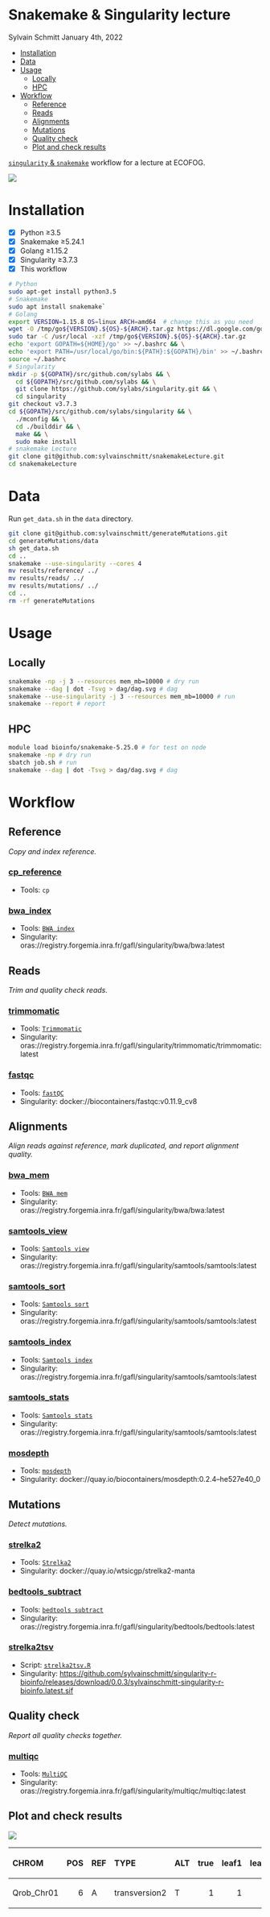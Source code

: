 Snakemake & Singularity lecture
================
Sylvain Schmitt
January 4th, 2022

  - [Installation](#installation)
  - [Data](#data)
  - [Usage](#usage)
      - [Locally](#locally)
      - [HPC](#hpc)
  - [Workflow](#workflow)
      - [Reference](#reference)
      - [Reads](#reads)
      - [Alignments](#alignments)
      - [Mutations](#mutations)
      - [Quality check](#quality-check)
      - [Plot and check results](#plot-and-check-results)

[`singularity` &
`snakemake`](https://github.com/sylvainschmitt/snakemake_singularity)
workflow for a lecture at ECOFOG.

![](dag/dag.minimal.svg)<!-- -->

# Installation

  - [x] Python ≥3.5
  - [x] Snakemake ≥5.24.1
  - [x] Golang ≥1.15.2
  - [x] Singularity ≥3.7.3
  - [x] This workflow

<!-- end list -->

``` bash
# Python
sudo apt-get install python3.5
# Snakemake
sudo apt install snakemake`
# Golang
export VERSION=1.15.8 OS=linux ARCH=amd64  # change this as you need
wget -O /tmp/go${VERSION}.${OS}-${ARCH}.tar.gz https://dl.google.com/go/go${VERSION}.${OS}-${ARCH}.tar.gz && \
sudo tar -C /usr/local -xzf /tmp/go${VERSION}.${OS}-${ARCH}.tar.gz
echo 'export GOPATH=${HOME}/go' >> ~/.bashrc && \
echo 'export PATH=/usr/local/go/bin:${PATH}:${GOPATH}/bin' >> ~/.bashrc && \
source ~/.bashrc
# Singularity
mkdir -p ${GOPATH}/src/github.com/sylabs && \
  cd ${GOPATH}/src/github.com/sylabs && \
  git clone https://github.com/sylabs/singularity.git && \
  cd singularity
git checkout v3.7.3
cd ${GOPATH}/src/github.com/sylabs/singularity && \
  ./mconfig && \
  cd ./builddir && \
  make && \
  sudo make install
# snakemake Lecture
git clone git@github.com:sylvainschmitt/snakemakeLecture.git
cd snakemakeLecture
```

# Data

Run `get_data.sh` in the `data` directory.

``` bash
git clone git@github.com:sylvainschmitt/generateMutations.git
cd generateMutations/data
sh get_data.sh
cd ..
snakemake --use-singularity --cores 4
mv results/reference/ ../
mv results/reads/ ../
mv results/mutations/ ../
cd ..
rm -rf generateMutations
```

# Usage

## Locally

``` bash
snakemake -np -j 3 --resources mem_mb=10000 # dry run
snakemake --dag | dot -Tsvg > dag/dag.svg # dag
snakemake --use-singularity -j 3 --resources mem_mb=10000 # run
snakemake --report # report
```

## HPC

``` bash
module load bioinfo/snakemake-5.25.0 # for test on node
snakemake -np # dry run
sbatch job.sh # run
snakemake --dag | dot -Tsvg > dag/dag.svg # dag
```

# Workflow

## Reference

*Copy and index reference.*

### [cp\_reference](https://github.com/sylvainschmitt/snakemakeLecture/blob/main/rules/cp_reference.smk)

  - Tools: `cp`

### [bwa\_index](https://github.com/sylvainschmitt/snakemakeLecture/blob/main/rules/bwa_index.smk)

  - Tools: [`BWA index`](http://bio-bwa.sourceforge.net/bwa.shtml)
  - Singularity:
    oras://registry.forgemia.inra.fr/gafl/singularity/bwa/bwa:latest

## Reads

*Trim and quality check reads.*

### [trimmomatic](https://github.com/sylvainschmitt/snakemakeLecture/blob/main/rules/trimmomatic.smk)

  - Tools:
    [`Trimmomatic`](http://www.usadellab.org/cms/uploads/supplementary/Trimmomatic/TrimmomaticManual_V0.32.pdf)
  - Singularity:
    oras://registry.forgemia.inra.fr/gafl/singularity/trimmomatic/trimmomatic:latest

### [fastqc](https://github.com/sylvainschmitt/snakemakeLecture/blob/main/rules/fastqc.smk)

  - Tools:
    [`fastQC`](https://www.bioinformatics.babraham.ac.uk/projects/fastqc/Help/)
  - Singularity: docker://biocontainers/fastqc:v0.11.9\_cv8

## Alignments

*Align reads against reference, mark duplicated, and report alignment
quality.*

### [bwa\_mem](https://github.com/sylvainschmitt/snakemakeLecture/blob/main/rules/bwa_mem.smk)

  - Tools: [`BWA mem`](http://bio-bwa.sourceforge.net/bwa.shtml)
  - Singularity:
    oras://registry.forgemia.inra.fr/gafl/singularity/bwa/bwa:latest

### [samtools\_view](https://github.com/sylvainschmitt/snakemakeLecture/blob/main/rules/samtools_view.smk)

  - Tools: [`Samtools
    view`](http://www.htslib.org/doc/samtools-view.html)
  - Singularity:
    oras://registry.forgemia.inra.fr/gafl/singularity/samtools/samtools:latest

### [samtools\_sort](https://github.com/sylvainschmitt/snakemakeLecture/blob/main/rules/samtools_sort.smk)

  - Tools: [`Samtools
    sort`](http://www.htslib.org/doc/samtools-sort.html)
  - Singularity:
    oras://registry.forgemia.inra.fr/gafl/singularity/samtools/samtools:latest

### [samtools\_index](https://github.com/sylvainschmitt/snakemakeLecture/blob/main/rules/samtools_index.smk)

  - Tools: [`Samtools
    index`](http://www.htslib.org/doc/samtools-index.html)
  - Singularity:
    oras://registry.forgemia.inra.fr/gafl/singularity/samtools/samtools:latest

### [samtools\_stats](https://github.com/sylvainschmitt/snakemakeLecture/blob/main/rules/samtools_stats.smk)

  - Tools: [`Samtools
    stats`](http://www.htslib.org/doc/samtools-stats.html)
  - Singularity:
    oras://registry.forgemia.inra.fr/gafl/singularity/samtools/samtools:latest

### [mosdepth](https://github.com/sylvainschmitt/snakemakeLecture/blob/main/rules/mosdepth.smk)

  - Tools: [`mosdepth`](https://github.com/brentp/mosdepth)
  - Singularity:
    docker://quay.io/biocontainers/mosdepth:0.2.4–he527e40\_0

## Mutations

*Detect mutations.*

### [strelka2](https://github.com/sylvainschmitt/snakemakeLecture/blob/main/rules/strelka2.smk)

  - Tools: [`Strelka2`](https://github.com/Illumina/strelka)
  - Singularity: docker://quay.io/wtsicgp/strelka2-manta

### [bedtools\_subtract](https://github.com/sylvainschmitt/snakemakeLecture/blob/main/rules/bedtools_subtract.smk)

  - Tools: [`bedtools
    subtract`](https://bedtools.readthedocs.io/en/latest/content/tools/subtract.html)
  - Singularity:
    oras://registry.forgemia.inra.fr/gafl/singularity/bedtools/bedtools:latest

### [strelka2tsv](https://github.com/sylvainschmitt/snakemakeLecture/blob/main/rules/strelka2tsv.smk)

  - Script:
    [`strelka2tsv.R`](https://github.com/sylvainschmitt/snakemakeLecture/blob/main/scripts/strelka2tsv.R)
  - Singularity:
    <https://github.com/sylvainschmitt/singularity-r-bioinfo/releases/download/0.0.3/sylvainschmitt-singularity-r-bioinfo.latest.sif>

## Quality check

*Report all quality checks together.*

### [multiqc](https://github.com/sylvainschmitt/snakemakeLecture/blob/main/rules/multiqc.smk)

  - Tools: [`MultiQC`](https://multiqc.info/)
  - Singularity:
    oras://registry.forgemia.inra.fr/gafl/singularity/multiqc/multiqc:latest

## Plot and check results

![](README_files/figure-gfm/mutations-1.png)<!-- -->

<table>

<thead>

<tr>

<th style="text-align:left;">

CHROM

</th>

<th style="text-align:right;">

POS

</th>

<th style="text-align:left;">

REF

</th>

<th style="text-align:left;">

TYPE

</th>

<th style="text-align:left;">

ALT

</th>

<th style="text-align:right;">

true

</th>

<th style="text-align:right;">

leaf1

</th>

<th style="text-align:right;">

leaf2

</th>

</tr>

</thead>

<tbody>

<tr>

<td style="text-align:left;">

Qrob\_Chr01

</td>

<td style="text-align:right;">

6

</td>

<td style="text-align:left;">

A

</td>

<td style="text-align:left;">

transversion2

</td>

<td style="text-align:left;">

T

</td>

<td style="text-align:right;">

1

</td>

<td style="text-align:right;">

1

</td>

<td style="text-align:right;">

0

</td>

</tr>

</tbody>

</table>
